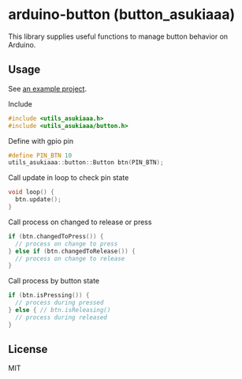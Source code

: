 # arduino-button (button_asukiaaa)

This library supplies useful functions to manage button behavior on Arduino.

## Usage

See [an example project](./examples/gpioButton/gpioButton.ino).

Include
```c
#include <utils_asukiaaa.h>
#include <utils_asukiaaa/button.h>
```

Define with gpio pin
```c
#define PIN_BTN 10
utils_asukiaaa::button::Button btn(PIN_BTN);
```

Call update in loop to check pin state
```c
void loop() {
  btn.update();
}
```

Call process on changed to release or press
```c
if (btn.changedToPress()) {
  // process on change to press
} else if (btn.changedToRelease()) {
  // process on change to release
}
```

Call process by button state
```c
if (btn.isPressing()) {
  // process during pressed
} else { // btn.isReleasing()
  // process during released
}
```


## License

MIT
